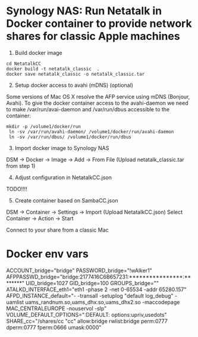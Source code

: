 # Synology NAS: Run Netatalk in Docker container to provide network shares for classic Apple machines

1. Build docker image

```
cd NetatalkCC
docker build -t netatalk_classic  .
docker save netatalk_classic -o netatalk_classic.tar
```

2. Setup docker access to avahi (mDNS) (optional)

Some versions of Mac OS X resolve the AFP service using mDNS (Bonjour, Avahi).
To give the docker container access to the avahi-daemon we need to
make /var/run/avai-daemon and /var/run/dbus accessible to the container:

```
mkdir -p /volume1/docker/run
 ln -sv /var/run/avahi-daemon/ /volume1/docker/run/avahi-daemon
 ln -sv /var/run/dbus/ /volume1/docker/run/dbus
```


3. Import docker image to Synology NAS

DSM -> Docker -> Image -> Add -> From File (Upload netatalk_classic.tar from step 1)


4. Adjust configuration in NetatalkCC.json

TODO!!!!


5. Create container based on SambaCC.json

DSM -> Container -> Settings -> Import (Upload NetatalkCC.json)
Select Container -> Action -> Start

Connect to your share from a classic Mac

# Docker env vars

ACCOUNT_bridge="bridge"
PASSWORD_bridge="!wAlker1"
AFPPASSWD_bridge="bridge:2177416C6B657231:****************:********"
UID_bridge=1027
GID_bridge=100
GROUPS_bridge=""
ATALKD_INTERFACE_eth1="eth1 -phase 2 -net 0-65534 -addr 65280.157"
AFPD_INSTANCE_default="- -transall -setuplog \"default log_debug\" -uamlist uams_randnum.so,uams_dhx.so,uams_dhx2.so -maccodepage MAC_CENTRALEUROPE -nouservol -slp"
VOLUME_DEFAULT_OPTIONS=":DEFAULT: options:upriv,usedots"
SHARE_cc="/shares/cc \"cc\" allow:bridge rwlist:bridge perm:0777 dperm:0777 fperm:0666 umask:0000"
